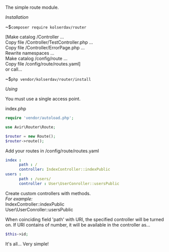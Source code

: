 The simple route module.

_Installation_  

~$`composer require kolserdav/router`
  
[Make catalog /Controller ...  
Copy file /Controller/TestController.php ...  
Copy file /Controller/ErrorPage.php ...  
Rewrite namespaces ...  
Make catalog /config/route ...  
Copy file /config/route/routes.yaml]  
or call... 
 
~$`php vendor/kolserdav/router/install`  

_Using_

You must use a single access point.  

index.php
```php
require 'vendor/autoload.php';

use Avir\Router\Route;

$router = new Route();
$router->route();
```
Add your routes in /config/route/routes.yaml  

```yaml
index :                                           
      path : /                                    
      controller: IndexController::indexPublic    
users :
      path : /users/
      controller : User\UserConroller::usersPublic
```

Create custom controllers with methods.  
_For example:_  
IndexController::indexPublic   
User\UserConroller::usersPublic  

When coinciding field 'path' with URI, the specified controller will be turned on.
If URI contains of number, it will be available in the controller as...
```php
$this->id; 
```  
It's all... Very simple!





